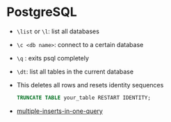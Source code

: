 # PostgreSQL

- `\list` or `\l`: list all databases

- `\c <db name>`: connect to a certain database

- `\q` : exits psql completely

- `\dt`: list all tables in the current database

- This deletes all rows and resets identity sequences

  ```sql
  TRUNCATE TABLE your_table RESTART IDENTITY;
  
  ```

- [multiple-inserts-in-one-query](https://github.com/porsager/postgres?tab=readme-ov-file#multiple-inserts-in-one-query)